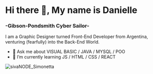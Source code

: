 # Hi there 👋, My name is Danielle
### -Gibson-Pondsmith Cyber Sailor-

I am a Graphic Designer turned Front-End Developer from Argentina, venturing (fearfully) into the Back-End World.

- 💬 Ask me about VISUAL BASIC / JAVA / MYSQL / POO
- 🌱 I’m currently learning JS / HTML / CSS / REACT


![sivaNODE_Simonetta](https://github.com/SIVAnode/SIVAnode/assets/141650837/e94afe4d-30ba-495e-91dd-39efb17a4581)
<!--
**SIVAnode/SIVAnode** is a ✨ _special_ ✨ repository because its `README.md` (this file) appears on your GitHub profile.

Here are some ideas to get you started:

- 🔭 I’m currently working on ...
- 🌱 I’m currently learning ...
- 👯 I’m looking to collaborate on ...
- 🤔 I’m looking for help with ...
- 💬 Ask me about ...
- 📫 How to reach me: ...
- 😄 Pronouns: ...
- ⚡ Fun fact: ...
-->
